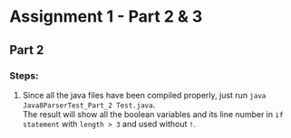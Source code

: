# Assignment 1 - Part 2 & 3

## Part 2  
### Steps:  
1. Since all the java files have been compiled properly, just run `java Java8ParserTest_Part_2 Test.java`.  
  The result will show all the boolean variables and its line number in `if statement` with `length > 3` and used without `!`.

